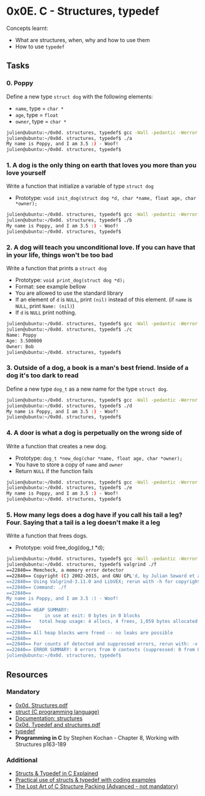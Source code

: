 # 0x0E. C - Structures, typedef
Concepts learnt:
- What are structures, when, why and how to use them
- How to use `typedef`
## Tasks
### 0. Poppy
Define a new type `struct dog` with the following elements:
- `name`, type = `char *`
- `age`, type = `float`
- `owner`, type = `char *`
```bash
julien@ubuntu:~/0x0d. structures, typedef$ gcc -Wall -pedantic -Werror -Wextra -std=gnu89 0-main.c -o a
julien@ubuntu:~/0x0d. structures, typedef$ ./a 
My name is Poppy, and I am 3.5 :) - Woof!
julien@ubuntu:~/0x0d. structures, typedef$ 
```
### 1. A dog is the only thing on earth that loves you more than you love yourself
Write a function that initialize a variable of type `struct dog`
- Prototype: `void init_dog(struct dog *d, char *name, float age, char *owner);`
```bash
julien@ubuntu:~/0x0d. structures, typedef$ gcc -Wall -pedantic -Werror -Wextra -std=gnu89 1-main.c 1-init_dog.c -o b
julien@ubuntu:~/0x0d. structures, typedef$ ./b 
My name is Poppy, and I am 3.5 :) - Woof!
julien@ubuntu:~/0x0d. structures, typedef$
``` 
### 2. A dog will teach you unconditional love. If you can have that in your life, things won't be too bad
Write a function that prints a `struct dog`

- Prototype: `void print_dog(struct dog *d);`
- Format: see example bellow
- You are allowed to use the standard library
- If an element of `d` is `NULL`, print `(nil)` instead of this element. (if `name` is `NULL`, print `Name: (nil)`)
- If `d` is `NULL` print nothing.
```bash
julien@ubuntu:~/0x0d. structures, typedef$ gcc -Wall -pedantic -Werror -Wextra -std=gnu89 2-main.c 2-print_dog.c -o c
julien@ubuntu:~/0x0d. structures, typedef$ ./c 
Name: Poppy
Age: 3.500000
Owner: Bob
julien@ubuntu:~/0x0d. structures, typedef$ 
```
### 3. Outside of a dog, a book is a man's best friend. Inside of a dog it's too dark to read
Define a new type `dog_t` as a new name for the type `struct dog`.
```bash
julien@ubuntu:~/0x0d. structures, typedef$ gcc -Wall -pedantic -Werror -Wextra -std=gnu89 3-main.c -o d
julien@ubuntu:~/0x0d. structures, typedef$ ./d 
My name is Poppy, and I am 3.5 :) - Woof!
julien@ubuntu:~/0x0d. structures, typedef$ 
```
### 4. A door is what a dog is perpetually on the wrong side of
Write a function that creates a new dog.
- Prototype: `dog_t *new_dog(char *name, float age, char *owner);`
- You have to store a copy of `name` and `owner`
- Return `NULL` if the function fails
```bash
julien@ubuntu:~/0x0d. structures, typedef$ gcc -Wall -pedantic -Werror -Wextra -std=gnu89 4-main.c 4-new_dog.c -o e
julien@ubuntu:~/0x0d. structures, typedef$ ./e
My name is Poppy, and I am 3.5 :) - Woof!
julien@ubuntu:~/0x0d. structures, typedef$ 
```
### 5. How many legs does a dog have if you call his tail a leg? Four. Saying that a tail is a leg doesn't make it a leg
Write a function that frees dogs.
- Prototype: void free_dog(dog_t *d);
```bash
julien@ubuntu:~/0x0d. structures, typedef$ gcc -Wall -pedantic -Werror -Wextra -std=gnu89 5-main.c 5-free_dog.c 4-new_dog.c -o f
julien@ubuntu:~/0x0d. structures, typedef$ valgrind ./f
==22840== Memcheck, a memory error detector
==22840== Copyright (C) 2002-2015, and GNU GPL'd, by Julian Seward et al.
==22840== Using Valgrind-3.11.0 and LibVEX; rerun with -h for copyright info
==22840== Command: ./f
==22840== 
My name is Poppy, and I am 3.5 :) - Woof!
==22840== 
==22840== HEAP SUMMARY:
==22840==     in use at exit: 0 bytes in 0 blocks
==22840==   total heap usage: 4 allocs, 4 frees, 1,059 bytes allocated
==22840== 
==22840== All heap blocks were freed -- no leaks are possible
==22840== 
==22840== For counts of detected and suppressed errors, rerun with: -v
==22840== ERROR SUMMARY: 0 errors from 0 contexts (suppressed: 0 from 0)
julien@ubuntu:~/0x0d. structures, typedef$ 
```
## Resources
### Mandatory
- [0x0d. Structures.pdf](https://s3.amazonaws.com/alx-intranet.hbtn.io/uploads/misc/2021/1/6eb80c79c99f6125450a0dc11b300d46238d1a5a.pdf?X-Amz-Algorithm=AWS4-HMAC-SHA256&X-Amz-Credential=AKIARDDGGGOUSBVO6H7D%2F20240626%2Fus-east-1%2Fs3%2Faws4_request&X-Amz-Date=20240626T130846Z&X-Amz-Expires=86400&X-Amz-SignedHeaders=host&X-Amz-Signature=f7bbdb765b494f464ab8cacb13db38b83106f915af5ad6a149400ddaa70d45d8)
- [struct (C programming language)](https://en.wikipedia.org/wiki/Struct_(C_programming_language))
- [Documentation: structures](https://github.com/alx-tools/Betty/wiki/Documentation:-Data-structures)
- [0x0d. Typedef and structures.pdf](https://s3.amazonaws.com/alx-intranet.hbtn.io/uploads/misc/2021/1/c8ff3e6f7202be7fa489a584e41d005504a07c23.pdf?X-Amz-Algorithm=AWS4-HMAC-SHA256&X-Amz-Credential=AKIARDDGGGOUSBVO6H7D%2F20240626%2Fus-east-1%2Fs3%2Faws4_request&X-Amz-Date=20240626T130856Z&X-Amz-Expires=86400&X-Amz-SignedHeaders=host&X-Amz-Signature=97fdda1e0cfa6915551bc277ae232c1d01749e3946e3af4e0f003e84443a98d1)
- [typedef](https://publications.gbdirect.co.uk//c_book/chapter8/typedef.html)
- **Programming in C** by Stephen Kochan - Chapter 8, Working with Structures p163-189

### Additional
- [Structs & Typedef in C Explained](https://www.youtube.com/watch?feature=shared&v=V13CbI74WQc)
- [Practical use of structs & typedef with coding examples](https://www.youtube.com/watch?feature=shared&v=0IVfazuTHU8)
- [The Lost Art of C Structure Packing (Advanced - not mandatory)](http://www.catb.org/esr/structure-packing/)
